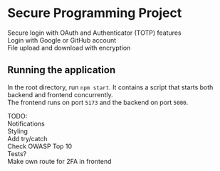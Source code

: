 # Secure Programming Project
Secure login with OAuth and Authenticator (TOTP) features\
Login with Google or GitHub account\
File upload and download with encryption

## Running the application
In the root directory, run `npm start`. It contains a script that starts both backend and frontend concurrently.\
The frontend runs on port `5173` and the backend on port `5000`.

TODO:\
Notifications\
Styling\
Add try/catch\
Check OWASP Top 10\
Tests?\
Make own route for 2FA in frontend